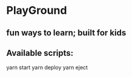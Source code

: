 # PlayGround

## fun ways to learn; built for kids

## Available scripts:
yarn start
yarn deploy
yarn eject
